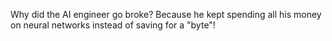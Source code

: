 Why did the AI engineer go broke? Because he kept spending all his money on neural networks instead of saving for a "byte"!
